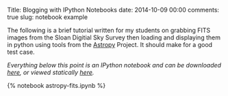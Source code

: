 Title: Blogging with IPython Notebooks
date: 2014-10-09 00:00
comments: true
slug: notebook example

The following is a brief tutorial written for my students on grabbing FITS images from the Sloan Digitial Sky Survey then loading and displaying them in python using tools from the [Astropy](http://www.astropy.org/) Project.  It should make for a good test case.  

*Everything below this point is an IPython notebook and can be downloaded [here](http://hummel.github.io/downloads/notebooks/astropy-fits.ipynb), or viewed statically [here](nbviewer.ipython.org/url/hummel.github.io/downloads/notebooks/astropy-fits.ipynb).*

{% notebook astropy-fits.ipynb %}
